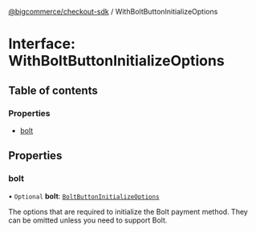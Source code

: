 [@bigcommerce/checkout-sdk](../README.md) / WithBoltButtonInitializeOptions

# Interface: WithBoltButtonInitializeOptions

## Table of contents

### Properties

- [bolt](WithBoltButtonInitializeOptions.md#bolt)

## Properties

### bolt

• `Optional` **bolt**: [`BoltButtonInitializeOptions`](BoltButtonInitializeOptions.md)

The options that are required to initialize the Bolt payment
method. They can be omitted unless you need to support Bolt.
